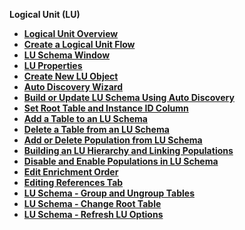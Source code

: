 
<strong>Logical Unit (LU)<strong>
<ul>
      <li><a href="/articles/03_logical_units/01_LU_overview.md">Logical Unit Overview</a></li>
      <li><a href="/articles/03_logical_units/02_create_a_logical_unit_flow.md">Create a Logical Unit Flow</li>
<li><a href="/articles/03_logical_units/03_LU_schema_window.md">LU Schema Window</li>
      <studio><li><a href="/articles/03_logical_units/04_LU_properties.md">LU Properties</a></li></studio>
<web> <li><a href="/articles/03_logical_units/05_create_a_new_LU_object.md">Create New LU Object</a></li></web>
<li><a href="/articles/03_logical_units/06_auto_discovery_wizard.md">Auto Discovery Wizard</a></li>
<li><a href="/articles/03_logical_units/07_build__or_update_an_LU_schema.md">Build or Update LU Schema Using Auto Discovery</a></li>
<li><a href="/articles/03_logical_units/08_define_root_table_and_instance_ID_LU_schema.md">Set Root Table and Instance ID Column</a></li>
<li><a href="/articles/03_logical_units/09_add_table_to_a_schema.md">Add a Table to an LU Schema</a></li>
<li><a href="/articles/03_logical_units/10_delete_table_from_a_schema.md">Delete a Table from an LU Schema</a></li>
<li><a href="/articles/03_logical_units/11_add_delete_table_population.md">Add or Delete Population from LU Schema</a></li>
<li><a href="/articles/03_logical_units/12_LU_hierarchy_and_linking_table_population.md">Building an LU Hierarchy and Linking Populations</a></li>
<li><a href="/articles/03_logical_units/13_disable_enable_populations_in_schema.md">Disable and Enable Populations in LU Schema</a></li>
<li><a href="/articles/03_logical_units/14_edit%20enrichment%20order.md">Edit Enrichment Order</a></li>
<li><a href="/articles/03_logical_units/15_LU_schema_edit_reference_tab.md">Editing References Tab</a></li>
<li><a href="/articles/03_logical_units/16_LU_schema_group_and_ungroup_tables.md">LU Schema - Group and Ungroup Tables</a></li>
<li><a href="/articles/03_logical_units/17_LU_schema_change_root_table.md">LU Schema - Change Root Table</a></li>
<li><a href="/articles/03_logical_units/18_LU_schema_refresh_LU_options.md">LU Schema - Refresh LU Options</a></li>
</ul>







